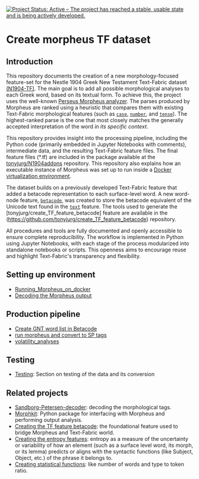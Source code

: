 [![Project Status: Active – The project has reached a stable, usable state and is being actively developed.](https://www.repostatus.org/badges/latest/active.svg)](https://www.repostatus.org/#active)


# Create morpheus TF dataset

## Introduction

This repository documents the creation of a new morphology-focused feature-set for the Nestle 1904 Greek New Testament Text-Fabric dataset [(N1904-TF)](https://github.com/CenterBLC/N1904). The main goal is to add all possible morphological analyses to each Greek word, based on its textual form. To achieve this, the project uses the well-known [Perseus Morpheus analyzer](https://github.com/perseids-tools/morpheus/).  The parses produced by Morpheus are ranked using a heuristic that compares them with existing Text-Fabric morphological features (such as [`case`](https://centerblc.github.io/N1904/features/case.html), [`number`](https://centerblc.github.io/N1904/features/number.html), and [`tense`](https://centerblc.github.io/N1904/features/tense.html)). The highest-ranked parse is the one that most closely matches the generally accepted interpretation of the word *in its specific context*. 

This repository provides insight into the processing pipeline, including the Python code (primarily embedded in Jupyter Notebooks with comments), intermediate data, and the resulting Text-Fabric feature files. The final feature files (*.tf) are included in the package available at the [tonyjurg/N1904addons](https://tonyjurg.github.io/N1904addons/) repository. This repository also explains how an executable instance of Morpheus was set up to run inside a [Docker virtualization environment](Running_Morpheus_on_docker/running_morpheus_on_docker.md).

The dataset builds on a previously developed Text-Fabric feature that added a betacode representation to each surface-level word. A new word-node feature, [`betacode`](https://tonyjurg.github.io/N1904addons/docs/features/betacode.html), was created to store the betacode equivalent of the Unicode text found in the [`text`](https://centerblc.github.io/N1904/features/text.html) feature. The tools used to generate the [tonyjurg/create_TF_feature_betacode] feature are available in the (https://github.com/tonyjurg/create_TF_feature_betacode) repository.

All procedures and tools are fully documented and openly accessible to ensure complete reproducibility. The workflow is implemented in Python using Jupyter Notebooks, with each stage of the process modularized into standalone notebooks or scripts. This openness aims to encourage reuse and highlight Text-Fabric's transparency and flexibility.

## Setting up environment

 - [Running_Morpheus_on_docker](Running_Morpheus_on_docker/README.md)
 - [Decoding the Morpheus output](Decoding_Morpheus_output/README.md)

## Production pipeline

 - [Create GNT word list in Betacode](Creating_GNT_betacode_wordlist/create_NT_wordlist_from_Betacode-feature.ipynb)
 - [run morpheus and convert to SP tags](api_the_morpheus/Morpheus_Morphological_Parser_UPDATE.ipynb)
 - [volatility_analyses](volitilty_analyses/Morpho-Syntactic-Volatility-update.ipynb)

## Testing

 - [Testing](Testing/README.md): Section on testing of the data and its conversion
 
## Related projects

 - [Sandborg-Petersen-decoder](https://github.com/tonyjurg/Sandborg-Petersen-decoder): decoding the morphological tags.
 - [Morphkit](https://tonyjurg.github.io/morphkit/): Python package for interfacing with Morpheus and performing output analysis.
 - [Creating the TF feature betacode](https://github.com/tonyjurg/create_TF_feature_betacode): the foundational feature used to bridge Morpheus and Text-Fabric world.
 - [Creating the entropy features](https://tonyjurg.github.io/Create-TF-entropy-features/): entropy as a measure of the uncertainty or variability of how an element (such as a surface level word, its morph, or its lemma) predicts or aligns with the syntactic functions (like Subject, Object, etc.) of the phrase it belongs to.
 - [Creating statistical functions](https://tonyjurg.github.io/Create_TF_stat_features/): like number of words and type to token ratio.

